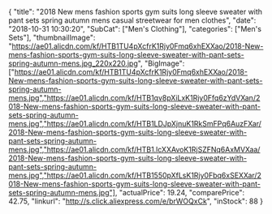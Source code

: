 {
	"title": "2018 New mens fashion sports gym suits long sleeve sweater with pant sets spring autumn mens casual streetwear for men clothes",
	"date": "2018-10-31 10:30:20",
	"SubCat": ["Men's Clothing"],
	"categories": ["Men's Sets"],
	"thumbnailImage": "https://ae01.alicdn.com/kf/HTB1TU4pXcfrK1Rjy0Fmq6xhEXXao/2018-New-mens-fashion-sports-gym-suits-long-sleeve-sweater-with-pant-sets-spring-autumn-mens.jpg_220x220.jpg",
	"BigImage": ["https://ae01.alicdn.com/kf/HTB1TU4pXcfrK1Rjy0Fmq6xhEXXao/2018-New-mens-fashion-sports-gym-suits-long-sleeve-sweater-with-pant-sets-spring-autumn-mens.jpg","https://ae01.alicdn.com/kf/HTB1qv8pXiLxK1Rjy0Ffq6zYdVXan/2018-New-mens-fashion-sports-gym-suits-long-sleeve-sweater-with-pant-sets-spring-autumn-mens.jpg","https://ae01.alicdn.com/kf/HTB1LDJpXjnuK1RkSmFPq6AuzFXar/2018-New-mens-fashion-sports-gym-suits-long-sleeve-sweater-with-pant-sets-spring-autumn-mens.jpg","https://ae01.alicdn.com/kf/HTB1.lcXXAvoK1RjSZFNq6AxMVXaa/2018-New-mens-fashion-sports-gym-suits-long-sleeve-sweater-with-pant-sets-spring-autumn-mens.jpg","https://ae01.alicdn.com/kf/HTB1550pXfLsK1Rjy0Fbq6xSEXXar/2018-New-mens-fashion-sports-gym-suits-long-sleeve-sweater-with-pant-sets-spring-autumn-mens.jpg"],
	"actualPrice": 19.24,
	"comparePrice": 42.75,
	"linkurl": "http://s.click.aliexpress.com/e/brWOQxCk",
	"inStock": 88
}
